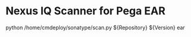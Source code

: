 # Nexus IQ Scanner for Pega EAR
python /home/cmdeploy/sonatype/scan.py ${Repository} ${Version} ear
